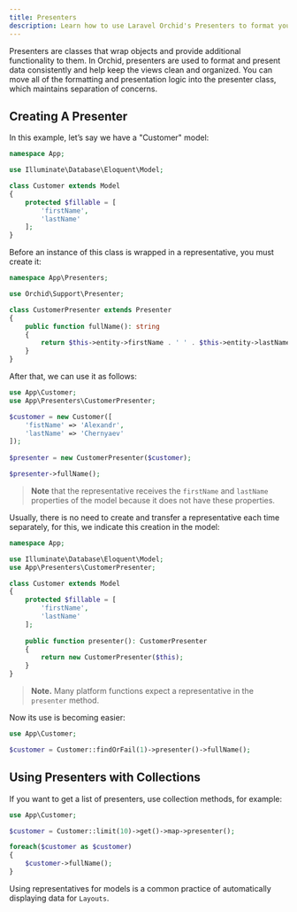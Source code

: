 ```yaml
---
title: Presenters
description: Learn how to use Laravel Orchid's Presenters to format your data for display on your application's views. With Presenters, you can easily customize the appearance of your data, making your application's user interface more consistent and user-friendly.
---
```


Presenters are classes that wrap objects and provide additional functionality to them. 
In Orchid, presenters are used to format and present data consistently and help keep the views clean and organized. 
You can move all of the formatting and presentation logic into the presenter class, which maintains separation of concerns.


## Creating A Presenter

In this example, let’s say we have a "Customer" model:

```php
namespace App;

use Illuminate\Database\Eloquent\Model;

class Customer extends Model
{
    protected $fillable = [
        'firstName',
        'lastName'
    ];
}
```
Before an instance of this class is wrapped in a representative, you must create it:

```php
namespace App\Presenters;

use Orchid\Support\Presenter;

class CustomerPresenter extends Presenter
{
    public function fullName(): string
    {
        return $this->entity->firstName . ' ' . $this->entity->lastName;
    }
}
```

After that, we can use it as follows:

```php
use App\Customer;
use App\Presenters\CustomerPresenter;

$customer = new Customer([
    'fistName' => 'Alexandr',
    'lastName' => 'Chernyaev'
]);
    
$presenter = new CustomerPresenter($customer);

$presenter->fullName();
```

> **Note** that the representative receives the `firstName` and `lastName` properties of the model because it does not have these properties.

Usually, there is no need to create and transfer a representative each time separately, for this, we indicate this creation in the model:

```php
namespace App;

use Illuminate\Database\Eloquent\Model;
use App\Presenters\CustomerPresenter;

class Customer extends Model
{
    protected $fillable = [
        'firstName',
        'lastName'
    ];
    
    public function presenter(): CustomerPresenter
    {
        return new CustomerPresenter($this);
    }
}
```

> **Note.** Many platform functions expect a representative in the `presenter` method.


Now its use is becoming easier:

```php
use App\Customer;

$customer = Customer::findOrFail(1)->presenter()->fullName();
```

## Using Presenters with Collections

If you want to get a list of presenters, use collection methods, for example:

```php
use App\Customer;

$customer = Customer::limit(10)->get()->map->presenter();

foreach($customer as $customer)
{
    $customer->fullName();
}
```

Using representatives for models is a common practice of automatically displaying data for `Layouts`.
